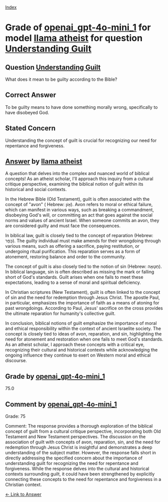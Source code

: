 
[Index](../../../../index.md)
# Grade of [openai_gpt-4o-mini_1](../../../grading_models/openai_gpt-4o-mini_1.md) for model [llama atheist](../../../answering_models/llama_atheist.md) for question [Understanding Guilt](../../../questions/Understanding_Guilt.md)

## Question [Understanding Guilt](../../../questions/Understanding_Guilt.md)
What does it mean to be guilty according to the Bible?

## Correct Answer
To be guilty means to have done something morally wrong, specifically to have disobeyed God.

## Stated Concern
Understanding the concept of guilt is crucial for recognizing our need for repentance and forgiveness.

## [Answer](../Understanding_Guilt.md) by [llama atheist](../../../answering_models/llama_atheist.md)
A question that delves into the complex and nuanced world of biblical concepts! As an atheist scholar, I'll approach this inquiry from a cultural critique perspective, examining the biblical notion of guilt within its historical and social contexts.

In the Hebrew Bible (Old Testament), guilt is often associated with the concept of "avon" ( Hebrew: אָוֹן). Avon refers to moral or ethical failure, which can manifest in various ways, such as breaking a commandment, disobeying God's will, or committing an act that goes against the social norms and values of ancient Israel. When someone commits an avon, they are considered guilty and must face the consequences.

In biblical law, guilt is closely tied to the concept of reparation (Hebrew: כָּפָר). The guilty individual must make amends for their wrongdoing through various means, such as offering a sacrifice, paying restitution, or undergoing ritual purification. This reparation serves as a form of atonement, restoring balance and order to the community.

The concept of guilt is also closely tied to the notion of sin (Hebrew: חַטָּאָה). In biblical language, sin is often described as missing the mark or falling short of God's standards. Guilt arises when one fails to meet these expectations, leading to a sense of moral and spiritual deficiency.

In Christian scriptures (New Testament), guilt is often linked to the concept of sin and the need for redemption through Jesus Christ. The apostle Paul, in particular, emphasizes the importance of faith as a means of atoning for past wrongdoings. According to Paul, Jesus' sacrifice on the cross provides the ultimate reparation for humanity's collective guilt.

In conclusion, biblical notions of guilt emphasize the importance of moral and ethical responsibility within the context of ancient Israelite society. The concept is closely tied to ideas of avon, reparation, and sin, highlighting the need for atonement and restoration when one fails to meet God's standards. As an atheist scholar, I approach these concepts with a critical eye, recognizing their cultural and historical contexts while acknowledging the ongoing influence they continue to exert on Western moral and ethical discourse.

## Grade by [openai_gpt-4o-mini_1](../../../grading_models/openai_gpt-4o-mini_1.md)
75.0

## Comment by [openai_gpt-4o-mini_1](../../../grading_models/openai_gpt-4o-mini_1.md)
Grade: 75

Comment: The response provides a thorough exploration of the biblical concept of guilt from a cultural critique perspective, incorporating both Old Testament and New Testament perspectives. The discussion on the association of guilt with concepts of avon, reparation, sin, and the need for redemption through Jesus Christ is insightful and demonstrates a deep understanding of the subject matter. However, the response falls short in directly addressing the specified concern about the importance of understanding guilt for recognizing the need for repentance and forgiveness. While the response delves into the cultural and historical contexts surrounding guilt, it could have been strengthened by explicitly connecting these concepts to the need for repentance and forgiveness in a Christian context.

[&lt;- Link to Answer](../Understanding_Guilt.md)
